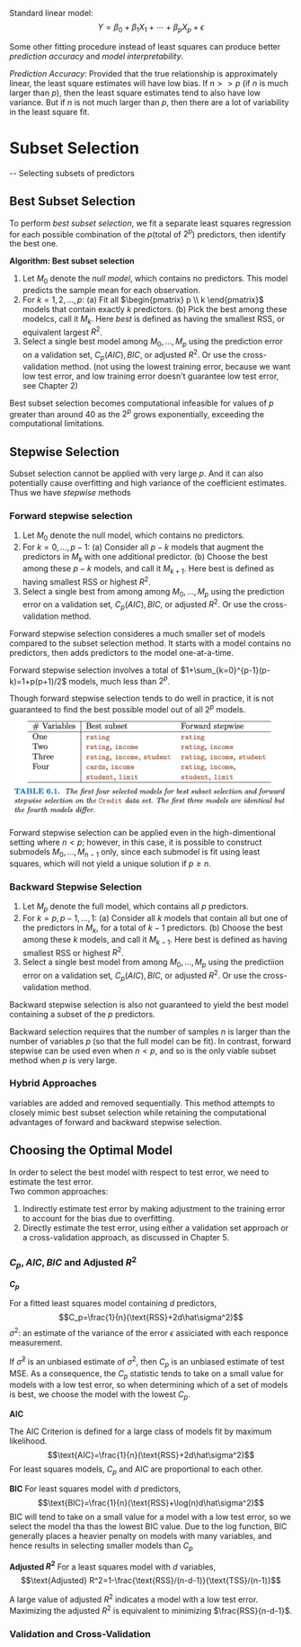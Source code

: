 Standard linear model:
$$Y=\beta_0+\beta_1X_1+\cdots+\beta_pX_p+\epsilon$$

Some other fitting procedure instead of least squares can produce better *prediction accuracy* and *model interpretability*.  

*Prediction Accuracy*: Provided that the true relationship is approximately linear, the least square estimates will have low bias. If $n>>p$ (if $n$ is much larger than $p$), then the least square estimates tend to also have low variance. But if $n$ is not much larger than $p$, then there are a lot of variability in the least square fit.

# Subset Selection
-- Selecting subsets of predictors  
## Best Subset Selection
To perform *best subset selection*, we fit a separate least squares regression for each possible combination of the $p$(total of $2^p$) predictors, then identify the best one.  

**Algorithm: Best subset selection**
1. Let $M_0$ denote the *null model*, which contains no predictors. This model predicts the sample mean for each observation.  
2. For $k=1,2,\dots,p$:
    (a) Fit all $\begin{pmatrix} p \\ k \end{pmatrix}$ models that contain exactly $k$ predictors.
    (b) Pick the best among these modelcs, call it $M_k$. Here *best* is defined as having the smallest $\text{RSS}$, or equivalent largest $R^2$.
3. Select a single best model among $M_0,\dots,M_p$ using the prediction error on a validation set, $C_p (AIC), BIC$, or adjusted $R^2$. Or use the cross-validation method. (not using the lowest training error, because we want low test error, and low training error doesn't guarantee low test error, see Chapter 2)

Best subset selection becomes computational infeasible for values of $p$ greater than around 40 as the $2^p$ grows exponentially, exceeding the computational limitations.
## Stepwise Selection
Subset selection cannot be applied with very large $p$. And it can also potentially cause overfitting and high variance of the coefficient estimates. Thus we have *stepwise* methods
### Forward stepwise selection
1. Let $M_0$ denote the null model, which contains no predictors.
2. For $k=0,\dots,p-1$:
    (a) Consider all $p-k$ models that augment the predictors in $M_k$ with one additional predictor.
    (b) Choose the best among these $p-k$ models, and call it $M_{k+1}$. Here best is defined as having smallest $\text{RSS}$ or highest $R^2$.
3. Select a single best from among among $M_0,\dots,M_p$ using the prediction error on a validation set, $C_p (AIC), BIC$, or adjusted $R^2$. Or use the cross-validation method.

Forward stepwise selection consideres a much smaller set of models compared to the subset selection method. It starts with a model contains no predictors, then adds predictors to the model one-at-a-time.

Forward stepwise selection involves a total of $1+\sum_{k=0}^{p-1}(p-k)=1+p(p+1)/2$ models, much less than $2^p$.

Though forward stepwise selection tends to do well in practice, it is not guaranteed to find the best possible model out of all $2^p$ models.
![alt text](pic_disadvantage_of_forward_stepwise_selection.png)

Forward stepwise selection can be applied even in the high-dimentional setting where $n<p$; however, in this case, it is possible to construct submodels $M_0,\dots,M_{n-1}$ only, since each submodel is fit using least squares, which will not yield a unique solution if $p \ge n$.
### Backward Stepwise Selection
1. Let $M_p$ denote the full model, which contains all $p$ predictors.
2. For $k=p,p-1,\dots,1$:
    (a) Consider all $k$ models that contain all but one of the predictors in $M_k$, for a total of $k-1$ predictors.
    (b) Choose the best among these $k$ models, and call it $M_{k-1}$. Here best is defined as having smallest $\text{RSS}$ or highest $R^2$.
3. Select a single best model from among $M_0,\dots,M_p$ using the predictiion error on a validation set, $C_p (AIC), BIC$, or adjusted $R^2$. Or use the cross-validation method.

Backward stepwise selection is also not guaranteed to yield the best model containing a subset of the $p$ predictors. 

Backward selection requires that the number of samples $n$ is larger than the number of variables $p$ (so that the full model can be fit). In contrast, forward stepwise can be used even when $n<p$, and so is the only viable subset method when $p$ is very large.

### Hybrid Approaches
variables are added and removed sequentially. This method attempts to closely mimic best subset selection while retaining the computational advantages of forward and backward stepwise selection.
## Choosing the Optimal Model
In order to select the best model with respect to test error, we need to estimate the test error.  
Two common approaches:  
1. Indirectly estimate test error by making adjustment to the training error to account for the bias due to overfitting.
2. Directly estimate the test error, using either a validation set approach or a cross-validation approach, as discussed in Chapter 5.
### $C_p, AIC, BIC$ and Adjusted $R^2$
**$C_p$**

For a fitted least squares model containing $d$ predictors,  
$$C_p=\frac{1}{n}(\text{RSS}+2d\hat\sigma^2)$$
$\sigma^2$: an estimate of the variance of the error $\epsilon$ assiciated with each responce measurement.

If $\hat\sigma^2$ is an unbiased estimate of $\sigma^2$, then $C_p$ is an unbiased estimate of test $\text{MSE}$. As a consequence, the $C_p$ statistic tends to take on a small value for models with a low test error, so when determining which of a set of models is best, we choose the model with the lowest $C_p$.

**AIC**

The AIC Criterion is defined for a large class of models fit by maximum likelihood.
$$\text{AIC}=\frac{1}{n}(\text{RSS}+2d\hat\sigma^2)$$
For least squares models, $C_p$ and $\text{AIC}$ are proportional to each other.

**BIC**
For least squares model with $d$ predictors,
$$\text{BIC}=\frac{1}{n}(\text{RSS}+\log(n)d\hat\sigma^2)$$
BIC will tend to take on a small value for a model with a low test error, so we select the model tha thas the lowest BIC value. Due to the log function, BIC generally places a heavier penalty on models with many variables, and hence results in selecting smaller models than $C_p$

**Adjusted $R^2$**
For a least squares model with $d$ variables,
$$\text{Adjusted} R^2=1-\frac{\text{RSS}/(n-d-1)}{\text{TSS}/(n-1)}$$

A large value of adjusted $R^2$ indicates a model with a low test error. Maximizing the adjusted $R^2$ is equivalent to minimizing $\frac{RSS}{n-d-1}$.

### Validation and Cross-Validation
